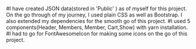 #I have created JSON data(stored in 'Public' ) as of myself for this project. On the go through of my journey, I used plain CSS as well as Bootstrap. I also extended my dependencies for the smooth go of this project.
#I used 5 components(Header, Members, Member, Cart,Show) with yarn installation.
#I had to go for FontAwesomeIcon for making some icons on the go of this project.
